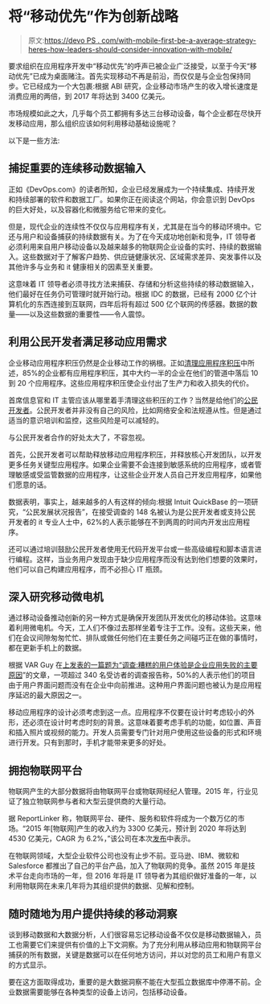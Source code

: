 # 将“移动优先”作为创新战略

> 原文:[https://devo PS . com/with-mobile-first-be-a-average-strategy-heres-how-leaders-should-consider-innovation-with-mobile/](https://devops.com/with-mobile-first-being-a-commonplace-strategy-heres-how-leaders-should-consider-innovating-with-mobile/)

要求组织在应用程序开发中“移动优先”的呼声已被企业广泛接受，以至于今天“移动优先”已成为桌面赌注。首先实现移动不再是前沿，而仅仅是与企业包保持同步。它已经成为一个大包裹:根据 ABI 研究，企业移动市场产生的收入增长速度是消费应用的两倍，到 2017 年将达到 3400 亿美元。

市场规模如此之大，几乎每个员工都拥有多达三台移动设备，每个企业都在尽快开发移动应用，那么组织应该如何利用移动基础设施呢？

以下是一些方法:

## 捕捉重要的连续移动数据输入

正如《DevOps.com》的读者所知，企业已经发展成为一个持续集成、持续开发和持续部署的软件和数据工厂。如果你正在阅读这个网站，你会意识到 DevOps 的巨大好处，以及容器化和微服务给它带来的变化。

但是，现代企业的连续性不仅仅与应用程序有关，尤其是在当今的移动环境中。它还与用户和设备捕获的持续数据有关。为了在今天成功地创新和竞争，IT 领导者必须利用来自用户移动设备以及越来越多的物联网企业设备的实时、持续的数据输入。这些数据对于了解客户趋势、供应链健康状况、区域需求差异、突发事件以及其他许多与业务和 it 健康相关的因素至关重要。

这意味着 IT 领导者必须寻找方法来捕获、存储和分析这些持续的移动数据输入，他们最好在任务仍可管理时就开始行动。根据 IDC 的数据，已经有 2000 亿个计算机化的东西连接到互联网，四年后将有超过 500 亿个联网的传感器。数据的数量——以及这些数据的重要性——令人震惊。

## 利用公民开发者满足移动应用需求

企业移动应用程序积压仍然是企业移动工作的祸根。正如[清理应用程序积压](https://devops.com/2014/12/16/clearing-app-backlog-clutter/)中所述，85%的企业都有应用程序积压，其中大约一半的企业在他们的管道中落后 10 到 20 个应用程序。这些应用程序积压使企业付出了生产力和收入损失的代价。

首席信息官和 IT 主管应该从哪里着手清理这些积压的工作？当然是给他们的[公民开发者](https://devops.com/2015/11/16/successful-technology-leaders-will-embrace-the-citizen-developer/)。公民开发者并非没有自己的风险，比如网络安全和法规遵从性。但是通过适当的意识培训和监控，这些风险是可以减轻的。

与公民开发者合作的好处太大了，不容忽视。

首先，公民开发者可以帮助释放移动应用程序积压，并释放核心开发团队，以开发更多任务关键型应用程序。如果企业需要不会连接到敏感系统的应用程序，或者管理敏感或受监管数据的应用程序，让这些企业开发人员自己开发应用程序，如果他们愿意的话。

数据表明，事实上，越来越多的人有这样的倾向:根据 Intuit QuickBase 的一项研究，“公民发展状况报告”，在接受调查的 148 名被认为是公民开发者或支持公民开发者的 it 专业人士中，62%的人表示能够在不到两周的时间内开发出应用程序。

还可以通过培训鼓励公民开发者使用无代码开发平台或一些高级编程和脚本语言进行编程。这样，当业务用户发现由于缺少应用程序而没有达到他们想要的效果时，他们可以自己构建应用程序，而不必担心 IT 瓶颈。

## 深入研究移动微电机

通过移动设备推动创新的另一种方式是确保开发团队开发优化的移动体验。这意味着利用微电机。今天，工人们不像过去那样坐着专注于工作。没有。这些天来，他们在会议间隙匆匆忙忙、排队或做任何他们在主要任务之间碰巧正在做的事情时，都在更新手机上的数据。

根据 VAR Guy 在[上发表的一篇题为“](http://thevarguy.com/)[调查:糟糕的用户体验是企业应用失败的主要原因](http://thevarguy.com/mobile-device-management-software-solutions/123114/survey-poor-user-experience-leading-cause-enterprise-app)”的文章，一项超过 340 名受访者的调查报告称，50%的人表示他们的项目由于用户界面问题而没有在企业中向前推进。这种用户界面问题也被认为是应用程序延迟的最大原因之一。

移动应用程序的设计必须考虑到这一点。应用程序不仅要在设计时考虑较小的外形，还必须在设计时考虑时刻的背景。这意味着要考虑手机的功能，如位置、声音和插入照片或视频的能力。开发人员需要专门针对用户使用这些设备的形式和环境进行开发。只有到那时，手机才能带来更多的好处。

## 拥抱物联网平台

物联网产生的大部分数据将由物联网平台或物联网经纪人管理。2015 年，行业见证了独立物联网参与者和大型云提供商的大量行动。

据 ReportLinker 称，物联网平台、硬件、服务和软件将成为一个数万亿的市场。“2015 年[物联网]产生的收入约为 3300 亿美元，预计到 2020 年将达到 4530 亿美元，CAGR 为 6.2%，”该公司在本次[发布](http://www.prnewswire.com/news-releases/internet-of-things-iot-infrastructure-market-for-iot-platforms-hardware-and-software-2015---2020-300206623.html)中表示。

在物联网领域，大型企业软件公司也没有止步不前。亚马逊、IBM、微软和 Salesforce 都推出了自己的平台产品，加入了物联网的竞争。虽然 2015 年是技术平台走向市场的一年，但 2016 年将是 IT 领导者为其组织做好准备的一年，以利用物联网在未来几年将为其组织提供的数据、见解和控制。

## 随时随地为用户提供持续的移动洞察

谈到移动数据和大数据分析，人们很容易忘记移动设备不仅仅是移动数据输入，员工也需要它们来提供有价值的上下文洞察。为了充分利用从移动应用和物联网平台捕获的所有数据，关键是数据可以在任何地方访问，并以对您的员工和用户有意义的方式显示。

要在这方面取得成功，重要的是大数据洞察不能在大型孤立数据库中停滞不前。企业数据需要能够在各种类型的设备上访问，包括移动设备。